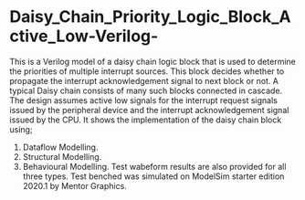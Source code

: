 # Daisy_Chain_Priority_Logic_Block_Active_Low-Verilog-
This is a Verilog model of a daisy chain logic block that is used to determine the priorities of multiple interrupt sources. This block decides whether to propagate the interrupt acknowledgement signal to next block or not. A typical Daisy chain consists of many such blocks connected in cascade.
The design assumes active low signals for the interrupt request signals issued by the peripheral device and the interrupt acknowledgement signal issued by the CPU.
It shows the implementation of the daisy chain block using;
  01. Dataflow Modelling.
  02. Structural Modelling.
  03. Behavioural Modelling.
Test wabeform results are also provided for all three types.
Test benched was simulated on ModelSim starter edition 2020.1 by Mentor Graphics.
